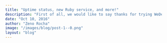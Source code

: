 ```yaml
---
title: "Uptime status, new Ruby service, and more!"
description: "First of all, we would like to say thanks for trying WeDeploy! You're shaping the future of this product, so we appreciate you taking the time to provide some feedback."
date: "Oct 10, 2016"
author: "Zeno Rocha"
image: "/images/blog/post-1--0.png"
layout: "blog"
---
```

